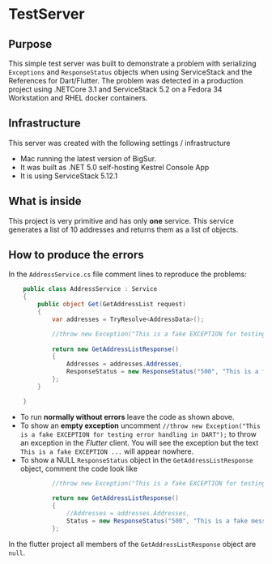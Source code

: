 # TestServer
## Purpose
This simple test server was built to demonstrate a problem with serializing `Exceptions` and `ResponseStatus` objects when using ServiceStack and the 
References for Dart/Flutter. The problem was detected in a production project using .NETCore 3.1 and ServiceStack 5.2 on a Fedora 34 Workstation and RHEL docker containers.
## Infrastructure
This server was created with the following settings / infrastructure
* Mac running the latest version of BigSur.
* It was built as .NET 5.0 self-hosting Kestrel Console App
* It is using ServiceStack 5.12.1
## What is inside
This project is very primitive and has only **one** service. This service generates a list of 10 addresses and returns them as a list of objects.
## How to produce the errors
In the `AddressService.cs` file comment lines to reproduce the problems:
```c#
    public class AddressService : Service
    {
        public object Get(GetAddressList request)
        {
            var addresses = TryResolve<AddressData>();

            //throw new Exception("This is a fake EXCEPTION for testing error handling in DART");
            
            return new GetAddressListResponse()
            {
                Addresses = addresses.Addresses,
                ResponseStatus = new ResponseStatus("500", "This is a fake message for testing!"),
            };
        }

    }
```
* To run **normally without errors** leave the code as shown above. 
* To show an **empty exception** uncomment `//throw new Exception("This is a fake EXCEPTION for testing error handling in DART");`
to throw an exception in the *Flutter* client. You will see the exception but the text `This is a fake EXCEPTION ...` will appear nowhere.
* To show a NULL `ResponseStatus` object in the `GetAddressListResponse` object, comment the code look like
```c#
            //throw new Exception("This is a fake EXCEPTION for testing error handling in DART");
            
            return new GetAddressListResponse()
            {
                //Addresses = addresses.Addresses,
                Status = new ResponseStatus("500", "This is a fake message for testing!"),
            };
```
In the flutter project all members of the `GetAddressListResponse` object are `null`.